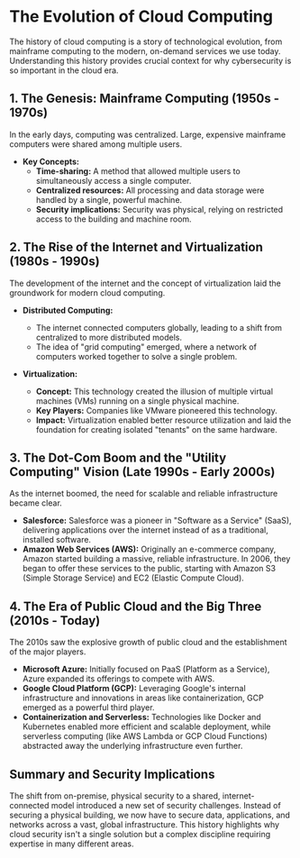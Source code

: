# The Evolution of Cloud Computing

The history of cloud computing is a story of technological evolution, from mainframe computing to the modern, on-demand services we use today. Understanding this history provides crucial context for why cybersecurity is so important in the cloud era.

## 1. The Genesis: Mainframe Computing (1950s - 1970s)

In the early days, computing was centralized. Large, expensive mainframe computers were shared among multiple users.

- **Key Concepts:**
    - **Time-sharing:** A method that allowed multiple users to simultaneously access a single computer.
    - **Centralized resources:** All processing and data storage were handled by a single, powerful machine.
    - **Security implications:** Security was physical, relying on restricted access to the building and machine room.

## 2. The Rise of the Internet and Virtualization (1980s - 1990s)

The development of the internet and the concept of virtualization laid the groundwork for modern cloud computing.

- **Distributed Computing:**
    - The internet connected computers globally, leading to a shift from centralized to more distributed models.
    - The idea of "grid computing" emerged, where a network of computers worked together to solve a single problem.

- **Virtualization:**
    - **Concept:** This technology created the illusion of multiple virtual machines (VMs) running on a single physical machine.
    - **Key Players:** Companies like VMware pioneered this technology.
    - **Impact:** Virtualization enabled better resource utilization and laid the foundation for creating isolated "tenants" on the same hardware.



## 3. The Dot-Com Boom and the "Utility Computing" Vision (Late 1990s - Early 2000s)

As the internet boomed, the need for scalable and reliable infrastructure became clear.

- **Salesforce:** Salesforce was a pioneer in "Software as a Service" (SaaS), delivering applications over the internet instead of as a traditional, installed software.
- **Amazon Web Services (AWS):** Originally an e-commerce company, Amazon started building a massive, reliable infrastructure. In 2006, they began to offer these services to the public, starting with Amazon S3 (Simple Storage Service) and EC2 (Elastic Compute Cloud).


## 4. The Era of Public Cloud and the Big Three (2010s - Today)

The 2010s saw the explosive growth of public cloud and the establishment of the major players.

- **Microsoft Azure:** Initially focused on PaaS (Platform as a Service), Azure expanded its offerings to compete with AWS.
- **Google Cloud Platform (GCP):** Leveraging Google's internal infrastructure and innovations in areas like containerization, GCP emerged as a powerful third player.
- **Containerization and Serverless:** Technologies like Docker and Kubernetes enabled more efficient and scalable deployment, while serverless computing (like AWS Lambda or GCP Cloud Functions) abstracted away the underlying infrastructure even further.

## Summary and Security Implications

The shift from on-premise, physical security to a shared, internet-connected model introduced a new set of security challenges. Instead of securing a physical building, we now have to secure data, applications, and networks across a vast, global infrastructure. This history highlights why cloud security isn't a single solution but a complex discipline requiring expertise in many different areas.
